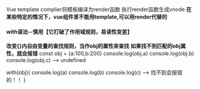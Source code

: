 Vue template complier将模板编译为render函数
执行render函数生成vnode
**在某些特定的情况下，vue组件里不能用template,可以用render代替的**

#### with语法--慎用【它打破了作用域规则，易读性变差】
**改变{}内自由变量的查找规则，当作obj的属性来查找**
**如果找不到匹配的obj属性，就会报错**
const obj = {a:100,b:200}
console.log(obj.a)
console.log(obj.b)
console.log(obj.c) --> undefined

with(obj){
  console.log(a)
  console.log(b)
  console.log(c)  --> 找不到会报错的！！
}